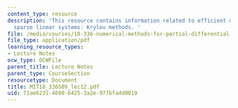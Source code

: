 ```yaml
---
content_type: resource
description: 'This resource contains information related to efficient methods for
  sparse linear systems: Krylov methods. '
file: /media/courses/18-336-numerical-methods-for-partial-differential-equations-spring-2009/71ae6231469064253a2e977bfadd0019_MIT18_336S09_lec12.pdf
file_type: application/pdf
learning_resource_types:
- Lecture Notes
ocw_type: OCWFile
parent_title: Lecture Notes
parent_type: CourseSection
resourcetype: Document
title: MIT18_336S09_lec12.pdf
uid: 71ae6231-4690-6425-3a2e-977bfadd0019
---
```

